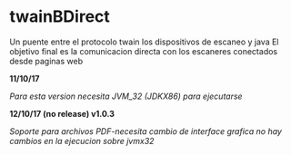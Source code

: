 # twainBDirect

Un puente entre el protocolo twain los dispositivos de escaneo y java
El objetivo final es la comunicacion directa con los escaneres conectados desde paginas web

**11/10/17**

*Para esta version necesita JVM_32 (JDKX86) para ejecutarse*

**12/10/17 (no release) v1.0.3**

*Soporte para archivos PDF-necesita cambio de interface grafica no hay cambios en la ejecucion sobre jvmx32*
